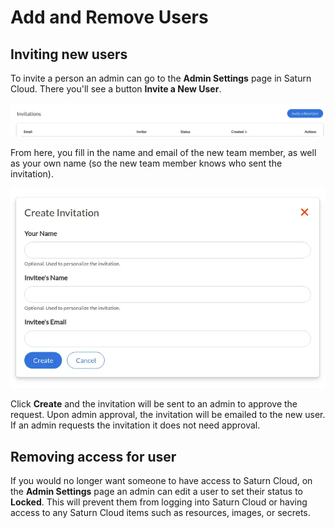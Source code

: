 # Add and Remove Users

## Inviting new users

To invite a person an admin can go to the **Admin Settings** page in Saturn Cloud. There you'll see a button **Invite a New User**.

<img src="/images/docs/users2.webp" alt="Screenshot of Saturn Cloud Users page, showing Invite New User at top right" class="doc-image">

From here, you fill in the name and email of the new team member, as well as your own name (so the new team member knows who sent the invitation).

<img src="/images/docs/invite-user.webp" alt="Screenshot of Saturn Cloud Create Invitation form" class="doc-image">

Click **Create** and the invitation will be sent to an admin to approve the request. Upon admin approval, the invitation will be emailed to the new user. If an admin requests the invitation it does not need approval.

## Removing access for user

If you would no longer want someone to have access to Saturn Cloud, on the **Admin Settings** page an admin can edit a user to set their status to **Locked**. This will prevent them from logging into Saturn Cloud or having access to any Saturn Cloud items such as resources, images, or secrets.
